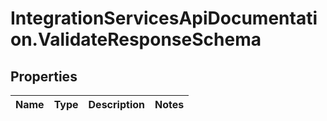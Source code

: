 # IntegrationServicesApiDocumentation.ValidateResponseSchema

## Properties
Name | Type | Description | Notes
------------ | ------------- | ------------- | -------------
